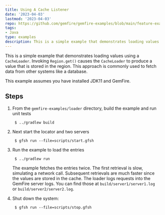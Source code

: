 ```yaml
---
title: Using A Cache Listener
date: '2023-04-03'
lastmod: '2023-04-03'
repo: https://github.com/gemfire/gemfire-examples/blob/main/feature-examples/loader
tags:
- Java
type: examples
description: This is a simple example that demonstrates loading values using a CacheLoader.
---
```


This is a simple example that demonstrates loading values using a
`CacheLoader`.  Invoking `Region.get()` causes the `CacheLoader` to
produce a value that is stored in the region.  This approach is
commonly used to fetch data from other systems like a database.

This example assumes you have installed JDK11 and GemFire.

## Steps

1. From the `gemfire-examples/loader` directory, build the example and
   run unit tests

        $ ../gradlew build

2. Next start the locator and two servers

        $ gfsh run --file=scripts/start.gfsh

3. Run the example to load the entries

        $ ../gradlew run

   The example fetches the entries twice.  The first retrieval is slow,
   simulating a network call.  Subsequent retrievals are much faster since the
   values are stored in the cache.  The loader logs requests into the GemFire
   server logs.  You can find those at `build/server1/server1.log` or
   `build/server2/server2.log`.

4. Shut down the system:

        $ gfsh run --file=scripts/stop.gfsh